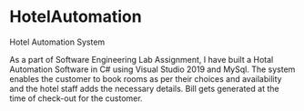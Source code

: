 # HotelAutomation
Hotel Automation System

As a part of Software Engineering Lab Assignment, I have built a Hotal Automation Software in C# using Visual Studio 2019 and MySql. The system enables the customer to book rooms as per their choices and availability and the hotel staff adds the necessary details. Bill gets generated at the time of check-out for the customer.
